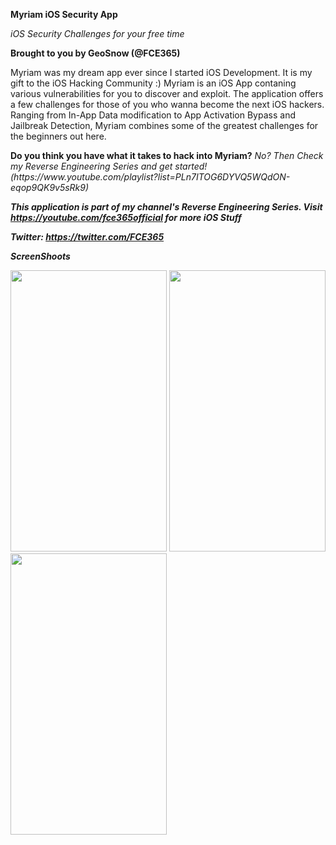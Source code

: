 <b>Myriam iOS Security App</b>
<p><i>iOS Security Challenges for your free time</i><p>
<p><b>Brought to you by GeoSnow (@FCE365)</b><p>

<p>
Myriam was my dream app ever since I started iOS Development. It is my gift to the iOS Hacking Community :)
Myriam is an iOS App contaning various vulnerabilities for you to discover and exploit. The application offers a few challenges
for those of you who wanna become the next iOS hackers. Ranging from In-App Data modification to App Activation Bypass and Jailbreak Detection,
Myriam combines some of the greatest challenges for the beginners out here. 
</p>

<p>
<b> Do you think you have what it takes to hack into Myriam?</b>
<i> No? Then Check my Reverse Engineering Series and get started! (https://www.youtube.com/playlist?list=PLn7ITOG6DYVQ5WQdON-eqop9QK9v5sRk9)

<B> This application is part of my channel's Reverse Engineering Series. Visit https://youtube.com/fce365official for more iOS Stuff </b>

<b> Twitter: https://twitter.com/FCE365 </b>

<p><b>ScreenShoots</b></p>
<p><img src="https://cloud.githubusercontent.com/assets/15067741/25025361/9d66c88e-20aa-11e7-8d27-838738000f7a.jpg" width="250" height= "450"> <img src="https://cloud.githubusercontent.com/assets/15067741/25685743/3ba549c2-3072-11e7-9be2-5ca8d87b000c.jpg" width="250" height= "450"> <img src="https://cloud.githubusercontent.com/assets/15067741/25685744/3ba9a094-3072-11e7-957f-de715a77aae8.jpg" width="250" height= "450"></p>



